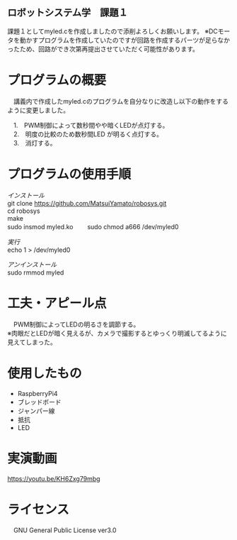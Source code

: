 ## ロボットシステム学　課題１

課題１としてmyled.cを作成しましたので添削よろしくお願いします。
※DCモータを動かすプログラムを作成していたのですが回路を作成するパーツが足らなかったため、回路ができ次第再提出させていただく可能性があります。  

# プログラムの概要

　講義内で作成したmyled.cのプログラムを自分なりに改造し以下の動作をするように変更しました。  
 
 
　1.　PWM制御によって数秒間やや暗くLEDが点灯する。  
　2.　明度の比較のため数秒間LED が明るく点灯する。  
　3.　消灯する。  
# プログラムの使用手順
 _インストール_  
 git clone https://github.com/MatsuiYamato/robosys.git  
 cd robosys  
 make  
 sudo insmod myled.ko　　
 sudo chmod a666 /dev/myled0
 
 _実行_  
 echo 1 > /dev/myled0  
 
 _アンインストール_  
 sudo rmmod myled  
 
# 工夫・アピール点
　PWM制御によってLEDの明るさを調節する。  
 ※肉眼だとLEDが暗く見えるが、カメラで撮影するとゆっくり明滅してるように見えてしまった。
# 使用したもの
 * RaspberryPi4  
 * ブレッドボード  
 * ジャンパー線  
 * 抵抗  
 * LED  
 
 # 実演動画
 https://youtu.be/KH6Zxg79mbg
 
 # ライセンス
 　GNU General Public License ver3.0
 
　


